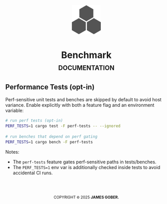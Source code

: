 <div align="center">
    <img width="90px" height="auto" src="https://raw.githubusercontent.com/jamesgober/jamesgober/main/media/icons/hexagon-3.svg" alt="Triple Hexagon">
    <br>
    <h1>
        <strong>Benchmark</strong>
        <sup>
            <br>
            <sub>DOCUMENTATION</sub>
            <br>
        </sup>
    </h1>
</div>


## Performance Tests (opt-in)

Perf-sensitive unit tests and benches are skipped by default to avoid host variance. Enable explicitly with both a feature flag and an environment variable:

```bash
# run perf tests (opt-in)
PERF_TESTS=1 cargo test -F perf-tests -- --ignored

# run benches that depend on perf gating
PERF_TESTS=1 cargo bench -F perf-tests
```

Notes:
- The `perf-tests` feature gates perf-sensitive paths in tests/benches.
- The `PERF_TESTS=1` env var is additionally checked inside tests to avoid accidental CI runs.





<!--
:: COPYRIGHT
============================================================================ -->
<div align="center">
  <br>
  <h2></h2>
  <sup>COPYRIGHT <small>&copy;</small> 2025 <strong>JAMES GOBER.</strong></sup>
</div>